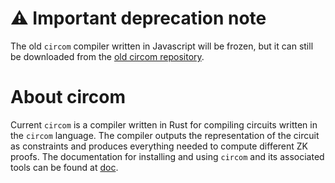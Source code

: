 # &#9888; Important deprecation note

The old `circom` compiler written in Javascript will be frozen, but it can still be downloaded from the [old circom repository](https://github.com/iden3/circom_old).

# About circom 

Current `circom` is a compiler written in Rust for compiling circuits written in the `circom` language.
The compiler outputs the representation of the circuit as constraints and produces everything needed to compute different ZK proofs. The documentation for installing and using `circom` and its associated tools can be found at [doc](https://circom.io).
